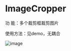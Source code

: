 # ImageCropper

功   能：多个裁剪框裁剪图片

使用方法：见demo，无耦合

![image](https://github.com/zhuochenming/ImageCropper/blob/master/sc.png)
